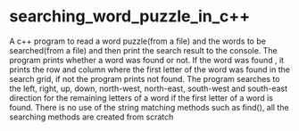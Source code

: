 # searching_word_puzzle_in_c++
A c++ program to read  a word puzzle(from a file)  and the words to be searched(from a file)   and then print the search result to the console.
The program prints whether a word was found or not. If the word was found , it prints the row and column where the first letter of the word was found in the search grid, if not the program prints not found.
The program searches to the left, right, up, down, north-west, north-east, south-west and south-east direction  for the remaining letters of a word if the first letter of a word is found.
There is no use of the string matching methods such as find(), all the searching methods are created from scratch
